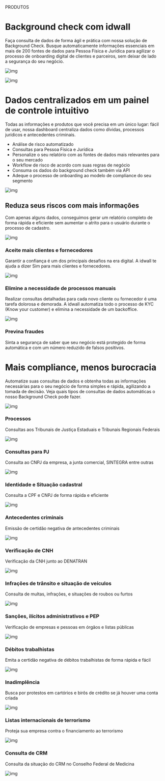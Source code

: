 PRODUTOS

# Background check com idwall

Faça consulta de dados de forma ágil e prática com nossa solução de Background Check. Busque automaticamente informações essenciais em mais de 200 fontes de dados para Pessoa Física e Jurídica para agilizar o processo de onboarding digital de clientes e parceiros, sem deixar de lado a segurança do seu negócio.

![img](https://idwall.co/img/icons/arrow-down-blue.svg)



![img](https://idwall.co/img/icons/icon-computer-check.svg)

# Dados centralizados em um painel de controle intuitivo

Todas as informações e produtos que você precisa em um único lugar: fácil de usar, nossa dashboard centraliza dados como dívidas, processos jurídicos e antecedentes criminais.

- Análise de risco automatizado
- Consultas para Pessoa Física e Jurídica
- Personalize o seu relatório com as fontes de dados mais relevantes para o seu mercado
- Workflow de risco de acordo com suas regras de negócio
- Consuma os dados do background check também via API
- Adeque o processo de onboarding ao modelo de compliance do seu segmento

![img](https://idwall.co/img/ilustras/ilustra-sys.png)

## Reduza seus riscos com mais informações

Com apenas alguns dados, conseguimos gerar um relatório completo de forma rápida e eficiente sem aumentar o atrito para o usuário durante o processo de cadastro.

![img](https://idwall.co/img/icons/icon-square-cash.svg)

### Aceite mais clientes e fornecedores

Garantir a confiança é um dos principais desafios na era digital. A idwall te ajuda a dizer Sim para mais clientes e fornecedores.

![img](https://idwall.co/img/icons/icon-sqaure-chip.svg)

### Elimine a necessidade de processos manuais

Realizar consultas detalhadas para cada novo cliente ou fornecedor é uma tarefa dolorosa e demorada. A idwall automatiza todo o processo de KYC (Know your customer) e elimina a necessidade de um backoffice.

![img](https://idwall.co/img/icons/icon-square-shield.svg)

### Previna fraudes

Sinta a segurança de saber que seu negócio está protegido de forma automática e com um número reduzido de falsos positivos.

# Mais compliance, menos burocracia

Automatize suas consultas de dados e obtenha todas as informações necessárias para o seu negócio de forma simples e rápida, agilizando a tomada de decisão. Veja quais tipos de consultas de dados automáticas o nosso Background Check pode fazer.

![img](https://idwall.co/img/icons/icon-square-bank.svg)

### Processos

Consultas aos Tribunais de Justiça Estaduais e Tribunais Regionais Federais

![img](https://idwall.co/img/icons/icon-square-user.svg)

### Consultas para PJ

Consulta ao CNPJ da empresa, a junta comercial, SINTEGRA entre outras

![img](https://idwall.co/img/icons/icon-square-identidade.svg)

### Identidade e Situação cadastral

Consulta a CPF e CNPJ de forma rápida e eficiente

![img](https://idwall.co/img/icons/icon-searhc-file.svg)

### Antecedentes criminais

Emissão de certidão negativa de antecedentes criminais

![img](https://idwall.co/img/icons/icon-square-car-fronty.svg)

### Verificação de CNH

Verificação da CNH junto ao DENATRAN

![img](https://idwall.co/img/icons/icon-square-car.svg)

### Infrações de trânsito e situação de veículos

Consulta de multas, infrações, e situações de roubos ou furtos

![img](https://idwall.co/img/icons/icon-square-file.svg)

### Sanções, ilícitos administrativos e PEP

Verificação de empresas e pessoas em órgãos e listas públicas

![img](https://idwall.co/img/icons/icon-square-identidade.svg)

### Débitos trabalhistas

Emita a certidão negativa de débitos trabalhistas de forma rápida e fácil

![img](https://idwall.co/img/icons/icon-searhc-file.svg)

### Inadimplência

Busca por protestos em cartórios e birôs de crédito se já houver uma conta criada

![img](https://idwall.co/img/icons/icon-square-bank.svg)

### Listas internacionais de terrorismo

Proteja sua empresa contra o financiamento ao terrorismo

![img](https://idwall.co/img/icons/icon-square-doc.svg)

### Consulta de CRM

Consulta da situação do CRM no Conselho Federal de Medicina

![img](https://idwall.co/img/icons/icon-arrow.svg)